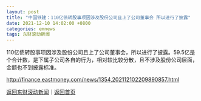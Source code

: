 ```yaml
---
layout: post
title: "中国铁建：110亿债转股事项因涉及股份公司且上了公司董事会 所以进行了披露"
date: 2021-12-10 14:02:00 +0800
categories: emnews
tags: 东财滚动新闻
---
```


110亿债转股事项因涉及股份公司且上了公司董事会，所以进行了披露。59.5亿是个合计数，是下属子公司各自的行为，相对较比较分散，且不涉及股份公司层面，金额也不到披露标准。

<http://finance.eastmoney.com/news/1354,202112102209890857.html>

[返回东财滚动新闻](//finews.withounder.com/emnews/)｜[返回首页](//finews.withounder.com/)